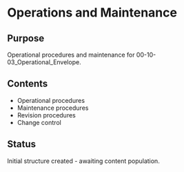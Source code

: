 # Operations and Maintenance

## Purpose
Operational procedures and maintenance for 00-10-03_Operational_Envelope.

## Contents
- Operational procedures
- Maintenance procedures
- Revision procedures
- Change control

## Status
Initial structure created - awaiting content population.
